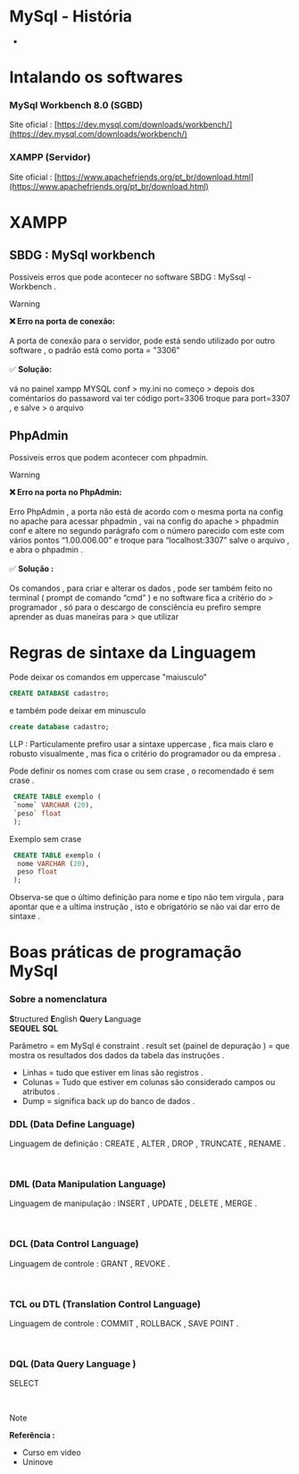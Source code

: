 # MySql - História  

*

# Intalando os softwares 

### MySql Workbench 8.0 (SGBD)
Site oficial : [https://dev.mysql.com/downloads/workbench/](https://dev.mysql.com/downloads/workbench/) 

### XAMPP (Servidor)
Site oficial : [https://www.apachefriends.org/pt_br/download.html](https://www.apachefriends.org/pt_br/download.html)

# XAMPP

##  SBDG : MySql workbench

<p> Possiveis erros que pode acontecer no software SBDG : MySsql - Workbench . </p> 

> [!warning] 
> <strong>❌ Erro na porta de conexão: </strong>  <br> <br>
> A porta de conexão para o servidor, 
> pode está sendo utilizado por outro software , 
> o padrão está como porta = "3306" <br> <br>
> ✅ <strong> Solução:</strong> <br> <br>
> vá no painel xampp MYSQL conf > my.ini no começo > depois dos coméntarios do passaword vai ter 
> código port=3306 troque para port=3307 , e salve > o arquivo </p>

## PhpAdmin

<p> Possiveis erros que podem acontecer com phpadmin. </p>

> [!warning] 
> <strong> ❌ Erro na porta no PhpAdmin: </strong> <br> <br>
> Erro PhpAdmin , a porta não está de acordo 
> com o mesma porta na config no apache para 
> acessar phpadmin , vai na config do apache >
> phpadmin conf e altere no segundo parágrafo com o
> número parecido com este com vários pontos 
> “1.00.006.00” e troque para “localhost:3307” 
> salve o arquivo , e abra o phpadmin . <br> <br>
> ✅ <strong> Solução : </strong> <br> <br>
> Os comandos , para criar e alterar os dados , 
> pode ser também feito no terminal ( prompt de 
> comando “cmd” )  e no software fica a critério do > programador , só para o descargo de consciência 
> eu prefiro sempre aprender as duas maneiras para > que utilizar  </p>

    
  

# Regras de sintaxe da Linguagem 

<p> Pode deixar os comandos em uppercase "maiusculo"  </p>

```sql
CREATE DATABASE cadastro;
```

<p> e também pode deixar em  minusculo  </p>

```sql
create database cadastro;
```
<p> LLP : Particulamente prefiro usar a sintaxe uppercase , fica mais claro e robusto visualmente , mas fica o critério do programador ou da empresa . </p>


<p> Pode definir os nomes com crase ou sem crase , o recomendado é sem crase . </p>

```SQL 
 CREATE TABLE exemplo (
 `nome` VARCHAR (20),
 `peso` float
 );
```

<p> Exemplo sem crase </p>

```SQL 
 CREATE TABLE exemplo (
  nome VARCHAR (20),
  peso float
 );
```

<p> Observa-se que o último definição para nome e tipo não tem virgula , para apontar que e a ultima instrução , isto e obrigatório se não vai dar erro de sintaxe .</p>


# Boas práticas de programação MySql

### Sobre a nomenclatura 
**S**tructured **E**nglish **Qu**ery **L**anguage  <BR>
**SEQUEL**
**SQL**

Parâmetro = em MySql é constraint .
result set (painel de depuração )  = que mostra os  resultados dos dados da tabela das instruçôes  .
* Linhas = tudo que estiver em linas são registros  .
* Colunas = Tudo que estiver em colunas são considerado campos ou atributos .
* Dump = significa back up do banco de dados  .

 ### **DDL** (Data Define Language)

  <p> Linguagem de definição : CREATE , ALTER , DROP , TRUNCATE , RENAME .</p> <br>

### **DML** (Data Manipulation Language)
 
  <p> Linguagem de manipulação : INSERT , UPDATE , DELETE , MERGE .</P><br>

 ### **DCL** (Data Control Language)

  <p> Linguagem de controle : GRANT , REVOKE .</p> <br>

 ### **TCL** ou **DTL** (Translation Control Language)

  <p> Linguagem de controle : COMMIT , ROLLBACK , SAVE POINT .</P> <br>

  ### **DQL** (Data Query Language )

  <p> SELECT </p> <br>




> [!note]
> <strong>Referência : </strong> <br>
> * Curso em video 
> * Uninove 